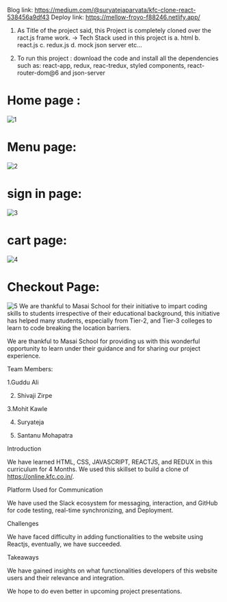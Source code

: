 

Blog link:  https://medium.com/@suryatejaparvata/kfc-clone-react-538456a9df43 
Deploy link: https://mellow-froyo-f88246.netlify.app/

1. As Title of the project said, this Project is completely cloned over the ract.js frame work.
-> Tech Stack used in this project is 
  a. html
  b. react.js
  c. redux.js
  d. mock json server
  etc...
  
2. To run this project : download the code and install all the dependencies such as:
react-app, redux, reac-tredux, styled components, react-router-dom@6 and json-server

# Home page :
![1](https://user-images.githubusercontent.com/99042645/167411278-ee4779b4-d8a4-45dd-b6c1-f56f0485986f.JPG)

# Menu page:
![2](https://user-images.githubusercontent.com/99042645/167411346-2fffc4cc-ff6c-46c1-9179-06f54cbc83cf.JPG)
 
 # sign in page:
 ![3](https://user-images.githubusercontent.com/99042645/167411415-05db53ff-e271-4115-866e-cac19f3e5e71.JPG)

# cart page:

![4](https://user-images.githubusercontent.com/99042645/167411466-b004e68e-3040-404b-8184-5401ae24788f.JPG)

# Checkout Page:
![5](https://user-images.githubusercontent.com/99042645/167411526-97d9b1ba-00b4-4c3f-ac73-ef08bee572ab.JPG)
We are thankful to Masai School for their initiative to impart coding skills to students irrespective of their educational background, this initiative has helped many students, especially from Tier-2, and Tier-3 colleges to learn to code breaking the location barriers.

We are thankful to Masai School for providing us with this wonderful opportunity to learn under their guidance and for sharing our project experience.

Team Members:

1.Guddu Ali

2. Shivaji Zirpe

3.Mohit Kawle

4. Suryateja

5. Santanu Mohapatra

Introduction

We have learned HTML, CSS, JAVASCRIPT, REACTJS, and REDUX in this curriculum for 4 Months. We used this skillset to build a clone of https://online.kfc.co.in/.

Platform Used for Communication

We have used the Slack ecosystem for messaging, interaction, and GitHub for code testing, real-time synchronizing, and Deployment.

Challenges

We have faced difficulty in adding functionalities to the website using Reactjs, eventually, we have succeeded.

Takeaways

We have gained insights on what functionalities developers of this website users and their relevance and integration.

We hope to do even better in upcoming project presentations.

